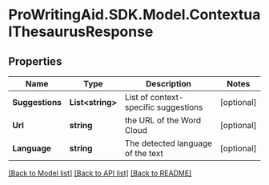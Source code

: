 # ProWritingAid.SDK.Model.ContextualThesaurusResponse
## Properties

Name | Type | Description | Notes
------------ | ------------- | ------------- | -------------
**Suggestions** | **List&lt;string&gt;** | List of context-specific suggestions | [optional] 
**Url** | **string** | the URL of the Word Cloud | [optional] 
**Language** | **string** | The detected language of the text | [optional] 

[[Back to Model list]](../README.md#documentation-for-models) [[Back to API list]](../README.md#documentation-for-api-endpoints) [[Back to README]](../README.md)

